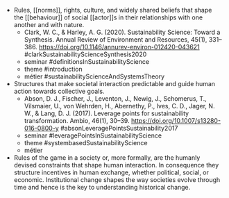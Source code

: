 - Rules, [[norms]], rights, culture, and widely shared beliefs that shape the [[behaviour]] of social [[actor]]s in their relationships with one another and with nature.
	- Clark, W. C., & Harley, A. G. (2020). Sustainability Science: Toward a Synthesis. Annual Review of Environment and Resources, 45(1), 331–386. https://doi.org/10.1146/annurev-environ-012420-043621
	  #clarkSustainabilityScienceSynthesis2020
	- seminar #definitionsInSustainabilityScience
	- theme #introduction
	- métier #sustainabilityScienceAndSystemsTheory
- Structures that make societal interaction predictable and guide human action towards collective goals.
	- Abson, D. J., Fischer, J., Leventon, J., Newig, J., Schomerus, T., Vilsmaier, U., von Wehrden, H., Abernethy, P., Ives, C. D., Jager, N. W., & Lang, D. J. (2017). Leverage points for sustainability transformation. Ambio, 46(1), 30–39. https://doi.org/10.1007/s13280-016-0800-y #absonLeveragePointsSustainability2017
	- seminar #leveragePointsInSustainabilityScience
	- theme #systembasedSustainabilityScience
	- métier
- Rules of the game in a society or, more formally, are the humanly devised constraints that shape human interaction. In consequence they structure incentives in human exchange, whether political, social, or economic. Institutional change shapes the way societies evolve through time and hence is the key to understanding historical change.